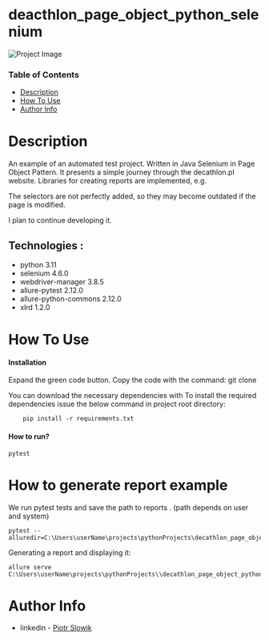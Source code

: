 # deacthlon_page_object_python_selenium


![Project Image](project-image-url)


### Table of Contents


- [Description](#description)
- [How To Use](#how-to-use)
- [Author Info](#author-info)


# Description
An example of an automated test project. Written in Java Selenium in Page Object Pattern.
It presents a simple journey through the decathlon.pl website.
Libraries for creating reports are implemented, e.g. 

The selectors are not perfectly added, so they may become outdated if the page is modified.

I plan to continue developing it.

## Technologies :
- python                3.11
- selenium              4.6.0
- webdriver-manager     3.8.5
- allure-pytest         2.12.0
- allure-python-commons 2.12.0
- xlrd                  1.2.0

# How To Use

#### Installation
Expand the green code button.
Copy the code with the command:
git clone

You can download the necessary dependencies with 
To install the required dependencies issue the below command in project root directory:
```commandline
    pip install -r requirements.txt
```
#### How to run?
```commandline
pytest
```
# How to generate report example
We run pytest tests and save the path to reports . (path depends on user and system)
```commandline
pytest --alluredir=C:\Users\userName\projects\pythonProjects\decathlon_page_object_python_selenium\report
```

Generating a report and displaying it:
```commandline
allure serve C:\Users\userName\projects\pythonProjects\\decathlon_page_object_python_selenium\report
```



# Author Info

- linkedin - [Piotr Slowik](www.linkedin.com/in/piotrslowik409)